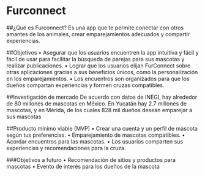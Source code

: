 # Furconnect

##¿Qué es Furconnect?
Es una app que te permite conectar con otros amantes de los animales, crear emparejamientos adecuados y compartir experiencias.

##Objetivos
•	Asegurar que los usuarios encuentren la app intuitiva y fácil y fácil de usar para facilitar la búsqueda de parejas para sus mascotas y realizar publicaciones.
•	Lograr que los usuarios elijan FurConnect sobre otras aplicaciones gracias a sus beneficios únicos, como la personalización en los emparejamientos.
•	Los encuentros son organizados para que los dueños compartan experiencias y formen cruzas compatibles.

##Investigación de mercado
De acuerdo con datos de INEGI, hay alrededor de 80 millones de mascotas en México. 
En Yucatán hay 2.7 millones de mascotas, y en Mérida, de los cuales 828 mil dueños desean emparejar a sus mascotas

##Producto mínimo viable (MVP)
•	Crear una cuenta y un perfil de mascota según tus preferencias.
•	Emparejamiento de mascotas compatibles.
•	Acordar encuentros para las mascotas.
•	Los usuarios comparten sus experiencias y recomendaciones para la cruza.

###Objetivos a futuro 
•	Recomendación de sitios y productos para mascotas
•	Evento de interés para los dueños de la mascota

